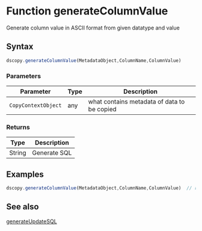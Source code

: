 # Function generateColumnValue

Generate column value in ASCII format from given datatype and value 


## Syntax

```js
dscopy.generateColumnValue(MetadataObject,ColumnName,ColumnValue)
```

### Parameters

Parameter | Type | Description
--------- | ---- | -----------
`CopyContextObject` | any | what contains metadata of data to be copied

### Returns

Type | Description
---- | -----------
String | Generate SQL


## Examples

```js
dscopy.generateColumnValue(MetadataObject,ColumnName,ColumnValue)  // returns insert into test (id,name) values (1,'test');

```


## See also

[generateUpdateSQL](generateUpdateSQL.md)


<!-- Note: This file is automatically generated from source code comments. Changes made in this file will be overridden. -->
